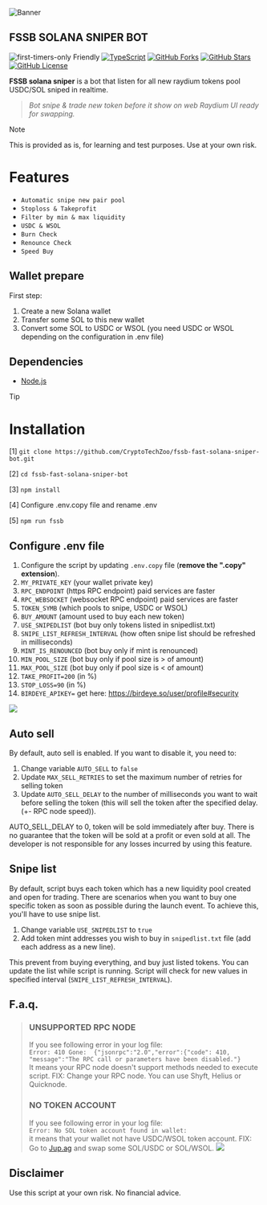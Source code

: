 ![Banner](https://raw.githubusercontent.com/CryptoTechZoo/fssb-fast-solana-sniper-bot/main/imgs/logo.png?token=GHSAT0AAAAAACQ7I5N4PN6HO3RVHTL2EE3WZQ4ZNWA)

## FSSB SOLANA SNIPER BOT

![first-timers-only Friendly](https://img.shields.io/badge/first--timers--only-friendly-blue.svg)
[![TypeScript](https://badgen.net/badge/icon/typescript?icon=typescript&label)](https://typescriptlang.org)
[![GitHub Forks](https://img.shields.io/github/forks/CryptoTechZoo/fssb-fast-solana-sniper-bot.svg?branch=main)](https://github.com/CryptoTechZoo/fssb-fast-solana-sniper-bot/network)
[![GitHub Stars](https://img.shields.io/github/stars/CryptoTechZoo/fssb-fast-solana-sniper-bot.svg?branch=main)](https://github.com/CryptoTechZoo/fssb-fast-solana-sniper-bot/stargazers)
[![GitHub License](https://img.shields.io/badge/license-mit.svg)](https://raw.githubusercontent.com/CryptoTechZoo/fssb-fast-solana-sniper-bot/main/LICENSE.md)

**FSSB solana sniper** is a bot that listen for all new raydium tokens pool USDC/SOL sniped in realtime. 

> *Bot snipe & trade new token before it show on web Raydium UI ready for swapping.*

> [!NOTE]
> This is provided as is, for learning and test purposes. Use at your own risk.


# Features
- `Automatic snipe new pair pool`
- `Stoploss & Takeprofit`
- `Filter by min & max liquidity`
- `USDC & WSOL`
- `Burn Check`
- `Renounce Check`
- `Speed Buy`


## Wallet prepare
First step:
1. Create a new Solana wallet
2. Transfer some SOL to this new wallet
3. Convert some SOL to USDC or WSOL (you need USDC or WSOL depending on the configuration in .env file)


## Dependencies
- [Node.js](https://nodejs.org/en/download)

> [!TIP]
> # Installation
>
>[1] ```git clone https://github.com/CryptoTechZoo/fssb-fast-solana-sniper-bot.git```
> 
>[2] ```cd fssb-fast-solana-sniper-bot```
> 
>[3] ```npm install```
>
>[4] Configure .env.copy file and rename .env
> 
>[5] ```npm run fssb```


## Configure .env file
1. Configure the script by updating `.env.copy` file (**remove the ".copy" extension**).
2. `MY_PRIVATE_KEY` (your wallet private key)
3. `RPC_ENDPOINT` (https RPC endpoint) paid services are faster
4. `RPC_WEBSOCKET` (websocket RPC endpoint) paid services are faster
5. `TOKEN_SYMB` (which pools to snipe, USDC or WSOL)
6. `BUY_AMOUNT` (amount used to buy each new token)
7. `USE_SNIPEDLIST` (bot buy only tokens listed in snipedlist.txt)
8. `SNIPE_LIST_REFRESH_INTERVAL` (how often snipe list should be refreshed in milliseconds)
9. `MINT_IS_RENOUNCED` (bot buy only if mint is renounced)
10. `MIN_POOL_SIZE` (bot buy only if pool size is > of amount)
11. `MAX_POOL_SIZE` (bot buy only if pool size is < of amount)
13. `TAKE_PROFIT=200` (in %)
13. `STOP_LOSS=90` (in %)
14. `BIRDEYE_APIKEY=` get here: https://birdeye.so/user/profile#security

![](https://raw.githubusercontent.com/CryptoTechZoo/fssb-fast-solana-sniper-bot/main/imgs/running.png?token=GHSAT0AAAAAACQ7I5N4U72GWBBKU3AOHMJ2ZQ4ZMYQ)


## Auto sell
By default, auto sell is enabled. If you want to disable it, you need to:
1. Change variable `AUTO_SELL` to `false`
2. Update `MAX_SELL_RETRIES` to set the maximum number of retries for selling token
3. Update `AUTO_SELL_DELAY` to the number of milliseconds you want to wait before selling the token (this will sell the token after the specified delay. (+- RPC node speed)).

AUTO_SELL_DELAY to 0, token will be sold immediately after buy.
There is no guarantee that the token will be sold at a profit or even sold at all. The developer is not responsible for any losses incurred by using this feature.

## Snipe list
By default, script buys each token which has a new liquidity pool created and open for trading. 
There are scenarios when you want to buy one specific token as soon as possible during the launch event.
To achieve this, you'll have to use snipe list.
1. Change variable `USE_SNIPEDLIST` to `true`
2. Add token mint addresses you wish to buy in `snipedlist.txt` file (add each address as a new line).

This prevent from buying everything, and buy just listed tokens.
You can update the list while script is running. Script will check for new values in specified interval (`SNIPE_LIST_REFRESH_INTERVAL`).


## F.a.q.

> ### UNSUPPORTED RPC NODE
> If you see following error in your log file:  
> `Error: 410 Gone:  {"jsonrpc":"2.0","error":{"code": 410, "message":"The RPC call or parameters have been disabled."}`  
> It means your RPC node doesn't support methods needed to execute script.
> FIX: Change your RPC node. You can use Shyft, Helius or Quicknode.
> 
> ### NO TOKEN ACCOUNT
> If you see following error in your log file:  
> `Error: No SOL token account found in wallet: `  
> it means that your wallet not have USDC/WSOL token account.
> FIX: Go to [Jup.ag](https://jup.ag) and swap some SOL/USDC or SOL/WSOL.
> ![](https://raw.githubusercontent.com/CryptoTechZoo/fssb-fast-solana-sniper-bot/main/imgs/jupwsol.png?token=GHSAT0AAAAAACQ7I5N4FPQPKWAAB744P2V6ZQ4ZL6Q)

## Disclaimer
Use this script at your own risk. No financial advice.

